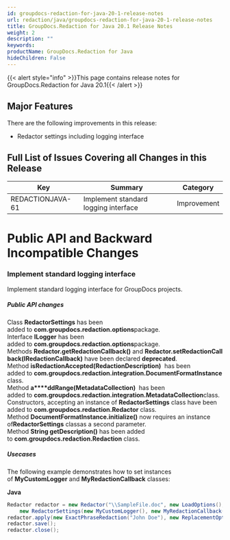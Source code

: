 ```yaml
---
id: groupdocs-redaction-for-java-20-1-release-notes
url: redaction/java/groupdocs-redaction-for-java-20-1-release-notes
title: GroupDocs.Redaction for Java 20.1 Release Notes
weight: 2
description: ""
keywords: 
productName: GroupDocs.Redaction for Java
hideChildren: False
---
```

{{< alert style="info" >}}This page contains release notes for GroupDocs.Redaction for Java 20.1{{< /alert >}}

## Major Features

There are the following improvements in this release:

*   Redactor settings including logging interface

## Full List of Issues Covering all Changes in this Release

| Key | Summary | Category |
| --- | --- | --- |
| REDACTIONJAVA-61 | Implement standard logging interface | Improvement |

# Public API and Backward Incompatible Changes

### Implement standard logging interface

Implement standard logging interface for GroupDocs projects.

##### Public API changes   

Class **RedactorSettings** has been added to **com.groupdocs.redaction.options**package.  
Interface **ILogger** has been added to **com.groupdocs.redaction.options**package.  
Methods **Redactor.getRedactionCallback()** and **Redactor.setRedactionCallback(IRedactionCallback)** have been declared **deprecated**.  
Method **isRedactionAccepted(RedactionDescription)**  has been added to **com.groupdocs.redaction.integration.DocumentFormatInstance**class.  
Method **a****ddRange(MetadataCollection)**  has been added to **com.groupdocs.redaction.integration.MetadataCollection**class.  
Constructors, accepting an instance of **RedactorSettings** class have been added to **com.groupdocs.redaction.Redactor** class.  
Method **DocumentFormatInstance.initialize()** now requires an instance of**RedactorSettings** classas a second parameter.  
Method **String getDescription()** has been added to **com.groupdocs.redaction.Redaction** class.  
  

##### Usecases

The following example demonstrates how to set instances of **MyCustomLogger** and **MyRedactionCallback** classes:

**Java**

```csharp
Redactor redactor = new Redactor("\\SampleFile.doc", new LoadOptions(), 
	new RedactorSettings(new MyCustomLogger(), new MyRedactionCallback())))
redactor.apply(new ExactPhraseRedaction("John Doe"), new ReplacementOptions(Color.RED));
redactor.save();
redactor.close();
```
